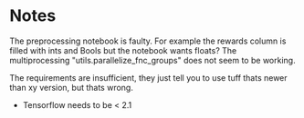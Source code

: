 # Notes
The preprocessing notebook is faulty. For example the rewards column is filled with ints and Bools but the notebook wants floats?
The multiprocessing "utils.parallelize_fnc_groups" does not seem to be working.

The requirements are insufficient, they just tell you to use tuff thats newer than xy version, but thats wrong.
- Tensorflow needs to be < 2.1